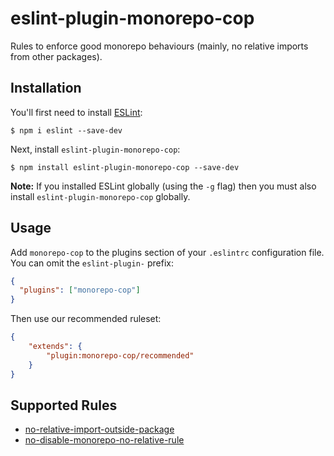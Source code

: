 # eslint-plugin-monorepo-cop

Rules to enforce good monorepo behaviours (mainly, no relative imports from other packages).

## Installation

You'll first need to install [ESLint](http://eslint.org):

```
$ npm i eslint --save-dev
```

Next, install `eslint-plugin-monorepo-cop`:

```
$ npm install eslint-plugin-monorepo-cop --save-dev
```

**Note:** If you installed ESLint globally (using the `-g` flag) then you must also install `eslint-plugin-monorepo-cop` globally.

## Usage

Add `monorepo-cop` to the plugins section of your `.eslintrc` configuration file. You can omit the `eslint-plugin-` prefix:

```json
{
  "plugins": ["monorepo-cop"]
}
```

Then use our recommended ruleset:

```json
{
    "extends": {
        "plugin:monorepo-cop/recommended"
    }
}
```

## Supported Rules

- [no-relative-import-outside-package](https://github.com/sterlingwes/eslint-plugin-monorepo-cop/docs/rules/no-relative-import-outside-package.md)
- [no-disable-monorepo-no-relative-rule](https://github.com/sterlingwes/eslint-plugin-monorepo-cop/docs/rules/no-disable-monorepo-no-relative-rule.md)
